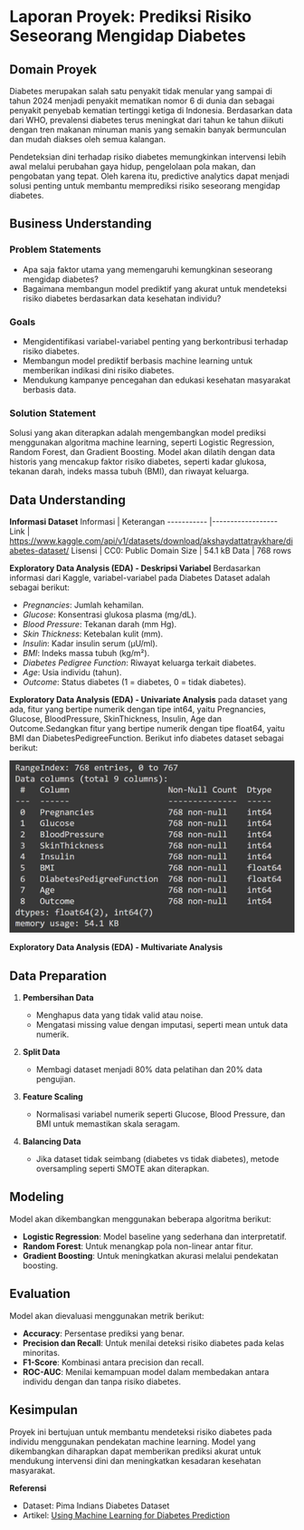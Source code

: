 # Laporan Proyek: Prediksi Risiko Seseorang Mengidap Diabetes

## Domain Proyek

Diabetes merupakan salah satu penyakit tidak menular yang sampai di tahun 2024 menjadi penyakit mematikan nomor 6 di dunia dan sebagai penyakit penyebab kematian tertinggi ketiga di Indonesia. Berdasarkan data dari WHO, prevalensi diabetes terus meningkat dari tahun ke tahun diikuti dengan tren makanan minuman manis yang semakin banyak bermunculan dan mudah diakses oleh semua kalangan.

Pendeteksian dini terhadap risiko diabetes memungkinkan intervensi lebih awal melalui perubahan gaya hidup, pengelolaan pola makan, dan pengobatan yang tepat. Oleh karena itu, predictive analytics dapat menjadi solusi penting untuk membantu memprediksi risiko seseorang mengidap diabetes.

## Business Understanding

### Problem Statements

- Apa saja faktor utama yang memengaruhi kemungkinan seseorang mengidap diabetes?
- Bagaimana membangun model prediktif yang akurat untuk mendeteksi risiko diabetes berdasarkan data kesehatan individu?

### Goals

- Mengidentifikasi variabel-variabel penting yang berkontribusi terhadap risiko diabetes.
- Membangun model prediktif berbasis machine learning untuk memberikan indikasi dini risiko diabetes.
- Mendukung kampanye pencegahan dan edukasi kesehatan masyarakat berbasis data.

### Solution Statement

Solusi yang akan diterapkan adalah mengembangkan model prediksi menggunakan algoritma machine learning, seperti Logistic Regression, Random Forest, dan Gradient Boosting. Model akan dilatih dengan data historis yang mencakup faktor risiko diabetes, seperti kadar glukosa, tekanan darah, indeks massa tubuh (BMI), dan riwayat keluarga.

## Data Understanding

**Informasi Dataset**
Informasi | Keterangan
----------- |------------------
Link | https://www.kaggle.com/api/v1/datasets/download/akshaydattatraykhare/diabetes-dataset/
Lisensi | CC0: Public Domain
Size | 54.1 kB
Data | 768 rows

**Exploratory Data Analysis (EDA) - Deskripsi Variabel**
Berdasarkan informasi dari Kaggle, variabel-variabel pada Diabetes Dataset adalah sebagai berikut:

- _Pregnancies_: Jumlah kehamilan.
- _Glucose_: Konsentrasi glukosa plasma (mg/dL).
- _Blood Pressure_: Tekanan darah (mm Hg).
- _Skin Thickness_: Ketebalan kulit (mm).
- _Insulin_: Kadar insulin serum (µU/ml).
- _BMI_: Indeks massa tubuh (kg/m²).
- _Diabetes Pedigree Function_: Riwayat keluarga terkait diabetes.
- _Age_: Usia individu (tahun).
- _Outcome_: Status diabetes (1 = diabetes, 0 = tidak diabetes).

**Exploratory Data Analysis (EDA) - Univariate Analysis**
pada dataset yang ada, fitur yang bertipe numerik dengan tipe int64, yaitu Pregnancies, Glucose, BloodPressure, SkinThickness, Insulin, Age dan Outcome.Sedangkan fitur yang bertipe numerik dengan tipe float64, yaitu BMI dan DiabetesPedigreeFunction.
Berikut info diabetes dataset sebagai berikut:

![univariat numerical fitur](variabel_info.png)

**Exploratory Data Analysis (EDA) - Multivariate Analysis**

## Data Preparation

1. **Pembersihan Data**

   - Menghapus data yang tidak valid atau noise.
   - Mengatasi missing value dengan imputasi, seperti mean untuk data numerik.

2. **Split Data**

   - Membagi dataset menjadi 80% data pelatihan dan 20% data pengujian.

3. **Feature Scaling**

   - Normalisasi variabel numerik seperti Glucose, Blood Pressure, dan BMI untuk memastikan skala seragam.

4. **Balancing Data**
   - Jika dataset tidak seimbang (diabetes vs tidak diabetes), metode oversampling seperti SMOTE akan diterapkan.

## Modeling

Model akan dikembangkan menggunakan beberapa algoritma berikut:

- **Logistic Regression**: Model baseline yang sederhana dan interpretatif.
- **Random Forest**: Untuk menangkap pola non-linear antar fitur.
- **Gradient Boosting**: Untuk meningkatkan akurasi melalui pendekatan boosting.

## Evaluation

Model akan dievaluasi menggunakan metrik berikut:

- **Accuracy**: Persentase prediksi yang benar.
- **Precision dan Recall**: Untuk menilai deteksi risiko diabetes pada kelas minoritas.
- **F1-Score**: Kombinasi antara precision dan recall.
- **ROC-AUC**: Menilai kemampuan model dalam membedakan antara individu dengan dan tanpa risiko diabetes.

## Kesimpulan

Proyek ini bertujuan untuk membantu mendeteksi risiko diabetes pada individu menggunakan pendekatan machine learning. Model yang dikembangkan diharapkan dapat memberikan prediksi akurat untuk mendukung intervensi dini dan meningkatkan kesadaran kesehatan masyarakat.

**Referensi**

- Dataset: Pima Indians Diabetes Dataset
- Artikel: [Using Machine Learning for Diabetes Prediction](https://www.example.com)
